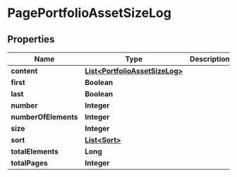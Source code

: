 
# PagePortfolioAssetSizeLog

## Properties
Name | Type | Description | Notes
------------ | ------------- | ------------- | -------------
**content** | [**List&lt;PortfolioAssetSizeLog&gt;**](PortfolioAssetSizeLog.md) |  |  [optional]
**first** | **Boolean** |  |  [optional]
**last** | **Boolean** |  |  [optional]
**number** | **Integer** |  |  [optional]
**numberOfElements** | **Integer** |  |  [optional]
**size** | **Integer** |  |  [optional]
**sort** | [**List&lt;Sort&gt;**](Sort.md) |  |  [optional]
**totalElements** | **Long** |  |  [optional]
**totalPages** | **Integer** |  |  [optional]



